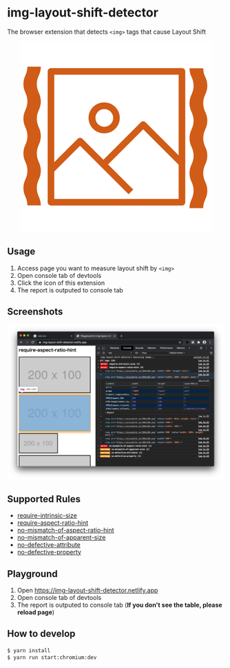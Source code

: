 # img-layout-shift-detector

The browser extension that detects `<img>` tags that cause Layout Shift

<div style="text-align: center;">

![Logo](./static/icon.svg?raw=true)

</div>

## Usage

1. Access page you want to measure layout shift by `<img>`
1. Open console tab of devtools
1. Click the icon of this extension
1. The report is outputed to console tab

## Screenshots

<div style="text-align: center;">

![Screenshot](./static/screenshot.png?raw=true)

</div>

## Supported Rules

- [require-intrinsic-size](https://github.com/mizdra/img-layout-shift-detector/blob/master/docs/require-intrinsic-size.md)
- [require-aspect-ratio-hint](https://github.com/mizdra/img-layout-shift-detector/blob/master/docs/require-aspect-ratio-hint.md)
- [no-mismatch-of-aspect-ratio-hint](https://github.com/mizdra/img-layout-shift-detector/blob/master/docs/no-mismatch-of-aspect-ratio-hint.md)
- [no-mismatch-of-apparent-size](https://github.com/mizdra/img-layout-shift-detector/blob/master/docs/no-mismatch-of-apparent-size.md)
- [no-defective-attribute](https://github.com/mizdra/img-layout-shift-detector/blob/master/docs/no-defective-attribute.md)
- [no-defective-property](https://github.com/mizdra/img-layout-shift-detector/blob/master/docs/no-defective-property.md)

## Playground

1. Open https://img-layout-shift-detector.netlify.app
1. Open console tab of devtools
1. The report is outputed to console tab (**If you don't see the table, please reload page**)

## How to develop

```console
$ yarn install
$ yarn run start:chromium:dev
```
